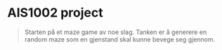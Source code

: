 # AIS1002 project

> Starten på et maze game av noe slag. Tanken er å generere en random maze som en gjenstand skal kunne bevege seg gjennom.
